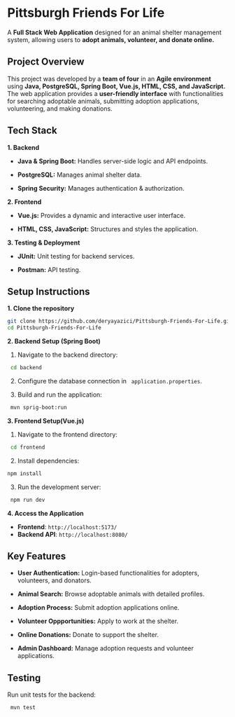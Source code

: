 # Pittsburgh Friends For Life

A **Full Stack Web Application** designed for an animal shelter management system, allowing users to **adopt animals, volunteer, and donate online.**

## Project Overview

This project was developed by a **team of four** in an **Agile environment** using **Java, PostgreSQL, Spring Boot, Vue.js, HTML, CSS, and JavaScript.** The web application provides a **user-friendly interface** with functionalities for searching adoptable animals, submitting adoption applications, volunteering, and making donations.


## Tech Stack
**1. Backend**

- **Java & Spring Boot:** Handles server-side logic and API endpoints.

- **PostgreSQL:** Manages animal shelter data.

- **Spring Security:** Manages authentication & authorization.

**2. Frontend**

- **Vue.js:** Provides a dynamic and interactive user interface.

- **HTML, CSS, JavaScript:** Structures and styles the application.

**3. Testing & Deployment**

- **JUnit:** Unit testing for backend services.

- **Postman:** API testing.

## Setup Instructions 

**1. Clone the repository**

```bash
git clone https://github.com/deryayazici/Pittsburgh-Friends-For-Life.git
cd Pittsburgh-Friends-For-Life
```

**2. Backend Setup (Spring Boot)**

1. Navigate to the backend directory:
``` bash
 cd backend
```

2. Configure the database connection in
``` application.properties```.

3. Build and run the application:
``` bash
 mvn sprig-boot:run
```


**3. Frontend Setup(Vue.js)**

1. Navigate to the frontend directory:
``` bash
 cd frontend
```

2. Install dependencies:
``` bash
npm install
```

3. Run the development server:
```bash
 npm run dev
```

**4. Access the Application**

- **Frontend**: ```http://localhost:5173/```
- **Backend API**: ```http://localhost:8080/```



## Key Features

- **User Authentication:** Login-based functionalities for adopters, volunteers, and donators.

- **Animal Search:** Browse adoptable animals with detailed profiles.

- **Adoption Process:** Submit adoption applications online.

- **Volunteer Oppportunities:** Apply to work at the shelter.

- **Online Donations:** Donate to support the shelter.

- **Admin Dashboard:** Manage adoption requests and volunteer applications.



## Testing

Run unit tests for the backend:

``` bash
 mvn test
```
